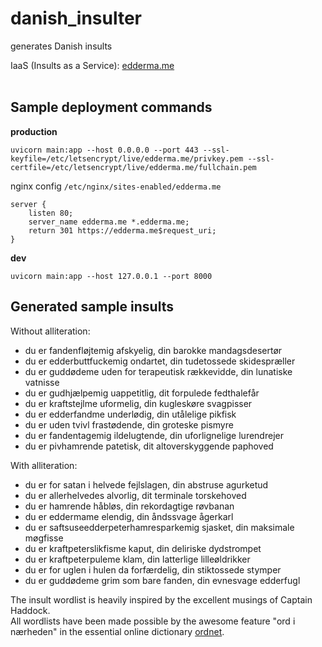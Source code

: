 # danish_insulter
generates Danish insults

IaaS (Insults as a Service): [edderma.me](https://edderma.me/docs)
<br><br>

## Sample deployment commands

**production**

`uvicorn main:app --host 0.0.0.0 --port 443 --ssl-keyfile=/etc/letsencrypt/live/edderma.me/privkey.pem --ssl-certfile=/etc/letsencrypt/live/edderma.me/fullchain.pem`

nginx config `/etc/nginx/sites-enabled/edderma.me`

```
server {
    listen 80;
    server_name edderma.me *.edderma.me;
    return 301 https://edderma.me$request_uri;
}
```

**dev**

`uvicorn main:app --host 127.0.0.1 --port 8000`

## Generated sample insults

Without alliteration:

- du er fandenfløjtemig afskyelig, din barokke mandagsdesertør
- du er edderbuttfuckemig ondartet, din tudetossede skidespræller
- du er guddødeme uden for terapeutisk rækkevidde, din lunatiske vatnisse
- du er gudhjælpemig uappetitlig, dit forpulede fedthalefår
- du er kraftstejlme uformelig, din kugleskøre svagpisser
- du er edderfandme underlødig, din utålelige pikfisk
- du er uden tvivl frastødende, din groteske pismyre
- du er fandentagemig ildelugtende, din uforlignelige lurendrejer
- du er pivhamrende patetisk, dit altoverskyggende paphoved


With alliteration:

- du er for satan i helvede fejlslagen, din abstruse agurketud
- du er allerhelvedes alvorlig, dit terminale torskehoved
- du er hamrende håbløs, din rekordagtige røvbanan
- du er eddermame elendig, din åndssvage ågerkarl
- du er saftsuseedderpeterhamresparkemig sjasket, din maksimale møgfisse
- du er kraftpeterslikfisme kaput, din deliriske dydstrompet
- du er kraftpeterpuleme klam, din latterlige lilleøldrikker
- du er for uglen i hulen da forfærdelig, din stiktossede stymper
- du er guddødeme grim som bare fanden, din evnesvage edderfugl






The insult wordlist is heavily inspired by the excellent musings of Captain Haddock.<br>
All wordlists have been made possible by the awesome feature "ord i nærheden" in the essential online dictionary [ordnet](https://ordnet.dk/).
